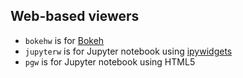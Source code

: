 ## Web-based viewers ##

* `bokehw` is for [Bokeh](https://bokeh.pydata.org/)
* `jupyterw` is for Jupyter notebook using [ipywidgets](https://ipywidgets.readthedocs.io/)
* `pgw` is for Jupyter notebook using HTML5
